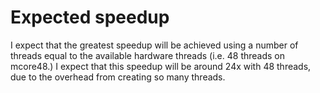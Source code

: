 # Expected speedup
I expect that the greatest speedup will be achieved using a number of threads equal to the available hardware threads (i.e. 48 threads on mcore48.) I expect that this speedup will be around 24x with 48 threads, due to the overhead from creating so many threads. 

#